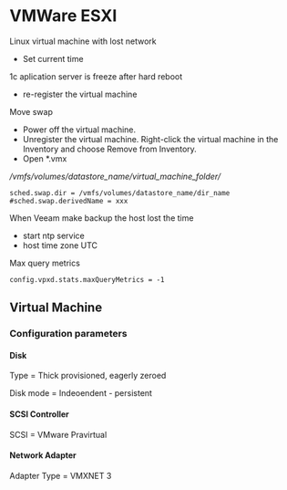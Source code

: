 # VMWare ESXI
Linux virtual machine with lost network
* Set current time

1c aplication server is freeze after hard reboot
* re-register the virtual machine

Move swap
* Power off the virtual machine.
* Unregister the virtual machine. Right-click the virtual machine in the Inventory and choose Remove from Inventory.
* Open *.vmx

*/vmfs/volumes/datastore_name/virtual_machine_folder/*
```
sched.swap.dir = /vmfs/volumes/datastore_name/dir_name
#sched.swap.derivedName = xxx
```

When Veeam make backup the host lost the time
* start ntp service
* host time zone UTC

Max query metrics
```
config.vpxd.stats.maxQueryMetrics = -1
```

## Virtual Machine
### Configuration parameters
#### Disk
Type = Thick provisioned, eagerly zeroed

Disk mode = Indeoendent - persistent

#### SCSI Controller
SCSI = VMware Pravirtual

#### Network Adapter
Adapter Type = VMXNET 3
